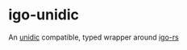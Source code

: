 # igo-unidic
An [unidic](https://unidic.ninjal.ac.jp/) compatible, typed wrapper around [igo-rs](https://lib.rs/crates/igo-rs)

